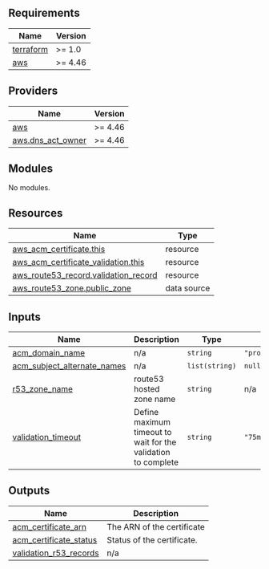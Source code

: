 <!-- BEGIN_TF_DOCS -->
## Requirements

| Name | Version |
|------|---------|
| <a name="requirement_terraform"></a> [terraform](#requirement\_terraform) | >= 1.0 |
| <a name="requirement_aws"></a> [aws](#requirement\_aws) | >= 4.46 |

## Providers

| Name | Version |
|------|---------|
| <a name="provider_aws"></a> [aws](#provider\_aws) | >= 4.46 |
| <a name="provider_aws.dns_act_owner"></a> [aws.dns\_act\_owner](#provider\_aws.dns\_act\_owner) | >= 4.46 |

## Modules

No modules.

## Resources

| Name | Type |
|------|------|
| [aws_acm_certificate.this](https://registry.terraform.io/providers/hashicorp/aws/latest/docs/resources/acm_certificate) | resource |
| [aws_acm_certificate_validation.this](https://registry.terraform.io/providers/hashicorp/aws/latest/docs/resources/acm_certificate_validation) | resource |
| [aws_route53_record.validation_record](https://registry.terraform.io/providers/hashicorp/aws/latest/docs/resources/route53_record) | resource |
| [aws_route53_zone.public_zone](https://registry.terraform.io/providers/hashicorp/aws/latest/docs/data-sources/route53_zone) | data source |

## Inputs

| Name | Description | Type | Default | Required |
|------|-------------|------|---------|:--------:|
| <a name="input_acm_domain_name"></a> [acm\_domain\_name](#input\_acm\_domain\_name) | n/a | `string` | `"prod.devopscloudemos.tk"` | no |
| <a name="input_acm_subject_alternate_names"></a> [acm\_subject\_alternate\_names](#input\_acm\_subject\_alternate\_names) | n/a | `list(string)` | `null` | no |
| <a name="input_r53_zone_name"></a> [r53\_zone\_name](#input\_r53\_zone\_name) | route53 hosted zone name | `string` | n/a | yes |
| <a name="input_validation_timeout"></a> [validation\_timeout](#input\_validation\_timeout) | Define maximum timeout to wait for the validation to complete | `string` | `"75m"` | no |

## Outputs

| Name | Description |
|------|-------------|
| <a name="output_acm_certificate_arn"></a> [acm\_certificate\_arn](#output\_acm\_certificate\_arn) | The ARN of the certificate |
| <a name="output_acm_certificate_status"></a> [acm\_certificate\_status](#output\_acm\_certificate\_status) | Status of the certificate. |
| <a name="output_validation_r53_records"></a> [validation\_r53\_records](#output\_validation\_r53\_records) | n/a |
<!-- END_TF_DOCS -->